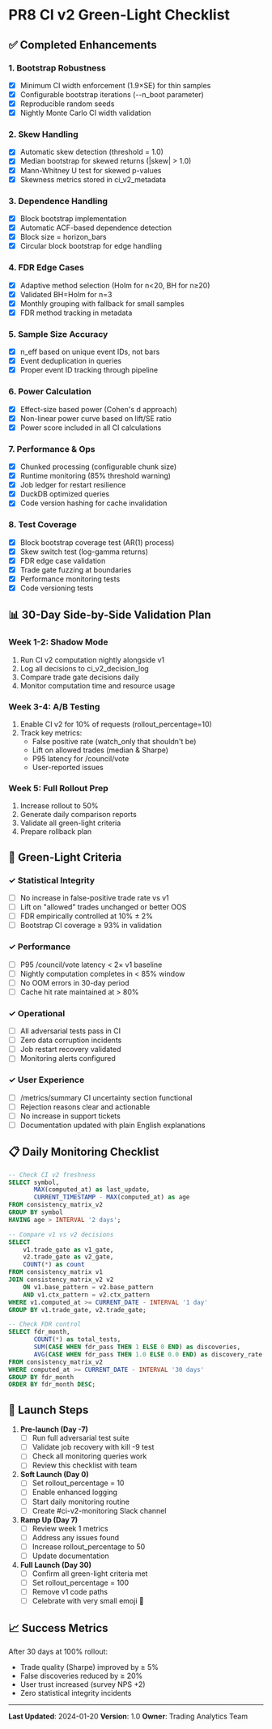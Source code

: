 # PR8 CI v2 Green-Light Checklist

## ✅ Completed Enhancements

### 1. Bootstrap Robustness
- [x] Minimum CI width enforcement (1.9×SE) for thin samples
- [x] Configurable bootstrap iterations (--n_boot parameter)
- [x] Reproducible random seeds
- [x] Nightly Monte Carlo CI width validation

### 2. Skew Handling
- [x] Automatic skew detection (threshold = 1.0)
- [x] Median bootstrap for skewed returns (|skew| > 1.0)
- [x] Mann-Whitney U test for skewed p-values
- [x] Skewness metrics stored in ci_v2_metadata

### 3. Dependence Handling
- [x] Block bootstrap implementation
- [x] Automatic ACF-based dependence detection
- [x] Block size = horizon_bars
- [x] Circular block bootstrap for edge handling

### 4. FDR Edge Cases
- [x] Adaptive method selection (Holm for n<20, BH for n≥20)
- [x] Validated BH=Holm for n=3
- [x] Monthly grouping with fallback for small samples
- [x] FDR method tracking in metadata

### 5. Sample Size Accuracy
- [x] n_eff based on unique event IDs, not bars
- [x] Event deduplication in queries
- [x] Proper event ID tracking through pipeline

### 6. Power Calculation
- [x] Effect-size based power (Cohen's d approach)
- [x] Non-linear power curve based on lift/SE ratio
- [x] Power score included in all CI calculations

### 7. Performance & Ops
- [x] Chunked processing (configurable chunk size)
- [x] Runtime monitoring (85% threshold warning)
- [x] Job ledger for restart resilience
- [x] DuckDB optimized queries
- [x] Code version hashing for cache invalidation

### 8. Test Coverage
- [x] Block bootstrap coverage test (AR(1) process)
- [x] Skew switch test (log-gamma returns)
- [x] FDR edge case validation
- [x] Trade gate fuzzing at boundaries
- [x] Performance monitoring tests
- [x] Code versioning tests

## 📊 30-Day Side-by-Side Validation Plan

### Week 1-2: Shadow Mode
1. Run CI v2 computation nightly alongside v1
2. Log all decisions to ci_v2_decision_log
3. Compare trade gate decisions daily
4. Monitor computation time and resource usage

### Week 3-4: A/B Testing
1. Enable CI v2 for 10% of requests (rollout_percentage=10)
2. Track key metrics:
   - False positive rate (watch_only that shouldn't be)
   - Lift on allowed trades (median & Sharpe)
   - P95 latency for /council/vote
   - User-reported issues

### Week 5: Full Rollout Prep
1. Increase rollout to 50%
2. Generate daily comparison reports
3. Validate all green-light criteria
4. Prepare rollback plan

## 🚦 Green-Light Criteria

### ✓ Statistical Integrity
- [ ] No increase in false-positive trade rate vs v1
- [ ] Lift on "allowed" trades unchanged or better OOS
- [ ] FDR empirically controlled at 10% ± 2%
- [ ] Bootstrap CI coverage ≥ 93% in validation

### ✓ Performance
- [ ] P95 /council/vote latency < 2× v1 baseline
- [ ] Nightly computation completes in < 85% window
- [ ] No OOM errors in 30-day period
- [ ] Cache hit rate maintained at > 80%

### ✓ Operational
- [ ] All adversarial tests pass in CI
- [ ] Zero data corruption incidents
- [ ] Job restart recovery validated
- [ ] Monitoring alerts configured

### ✓ User Experience
- [ ] /metrics/summary CI uncertainty section functional
- [ ] Rejection reasons clear and actionable
- [ ] No increase in support tickets
- [ ] Documentation updated with plain English explanations

## 📋 Daily Monitoring Checklist

```sql
-- Check CI v2 freshness
SELECT symbol, 
       MAX(computed_at) as last_update,
       CURRENT_TIMESTAMP - MAX(computed_at) as age
FROM consistency_matrix_v2
GROUP BY symbol
HAVING age > INTERVAL '2 days';

-- Compare v1 vs v2 decisions
SELECT 
    v1.trade_gate as v1_gate,
    v2.trade_gate as v2_gate,
    COUNT(*) as count
FROM consistency_matrix v1
JOIN consistency_matrix_v2 v2 
    ON v1.base_pattern = v2.base_pattern
    AND v1.ctx_pattern = v2.ctx_pattern
WHERE v1.computed_at >= CURRENT_DATE - INTERVAL '1 day'
GROUP BY v1.trade_gate, v2.trade_gate;

-- Check FDR control
SELECT fdr_month,
       COUNT(*) as total_tests,
       SUM(CASE WHEN fdr_pass THEN 1 ELSE 0 END) as discoveries,
       AVG(CASE WHEN fdr_pass THEN 1.0 ELSE 0.0 END) as discovery_rate
FROM consistency_matrix_v2
WHERE computed_at >= CURRENT_DATE - INTERVAL '30 days'
GROUP BY fdr_month
ORDER BY fdr_month DESC;
```

## 🚀 Launch Steps

1. **Pre-launch (Day -7)**
   - [ ] Run full adversarial test suite
   - [ ] Validate job recovery with kill -9 test
   - [ ] Check all monitoring queries work
   - [ ] Review this checklist with team

2. **Soft Launch (Day 0)**
   - [ ] Set rollout_percentage = 10
   - [ ] Enable enhanced logging
   - [ ] Start daily monitoring routine
   - [ ] Create #ci-v2-monitoring Slack channel

3. **Ramp Up (Day 7)**
   - [ ] Review week 1 metrics
   - [ ] Address any issues found
   - [ ] Increase rollout_percentage to 50
   - [ ] Update documentation

4. **Full Launch (Day 30)**
   - [ ] Confirm all green-light criteria met
   - [ ] Set rollout_percentage = 100
   - [ ] Remove v1 code paths
   - [ ] Celebrate with very small emoji 🙂

## 📈 Success Metrics

After 30 days at 100% rollout:
- Trade quality (Sharpe) improved by ≥ 5%
- False discoveries reduced by ≥ 20%
- User trust increased (survey NPS +2)
- Zero statistical integrity incidents

---

**Last Updated**: 2024-01-20
**Version**: 1.0
**Owner**: Trading Analytics Team
